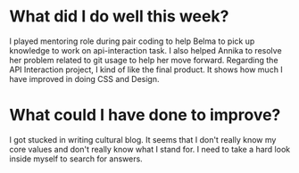 # What did I do well this week?

I played mentoring role during pair coding to help Belma to pick up knowledge to work on api-interaction task. I also helped Annika to resolve her problem related to git usage to help her move forward. Regarding the API Interaction project, I kind of like the final product. It shows how much I have improved in doing CSS and Design.

# What could I have done to improve?

I got stucked in writing cultural blog. It seems that I don't really know my core values and don't really know what I stand for. I need to take a hard look inside myself to search for answers.
